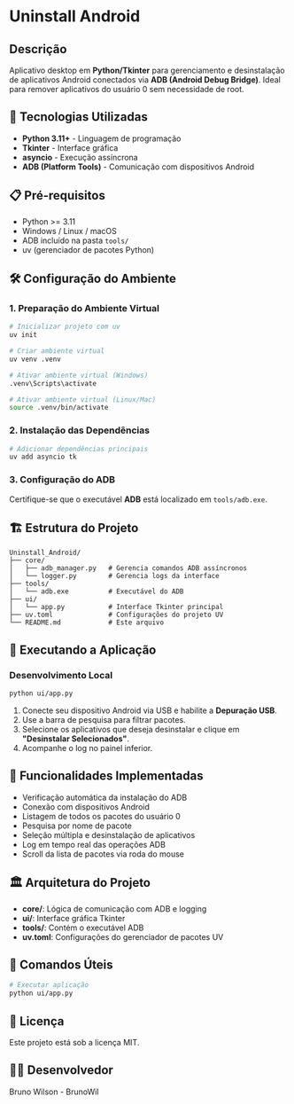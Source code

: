 # Uninstall Android

## Descrição

Aplicativo desktop em **Python/Tkinter** para gerenciamento e desinstalação de aplicativos Android conectados via **ADB (Android Debug Bridge)**. Ideal para remover aplicativos do usuário 0 sem necessidade de root.

## 🚀 Tecnologias Utilizadas

* **Python 3.11+** - Linguagem de programação
* **Tkinter** - Interface gráfica
* **asyncio** - Execução assíncrona
* **ADB (Platform Tools)** - Comunicação com dispositivos Android

## 📋 Pré-requisitos

* Python >= 3.11
* Windows / Linux / macOS
* ADB incluído na pasta `tools/`
* uv (gerenciador de pacotes Python)

## 🛠️ Configuração do Ambiente

### 1. Preparação do Ambiente Virtual

```bash
# Inicializar projeto com uv
uv init

# Criar ambiente virtual
uv venv .venv

# Ativar ambiente virtual (Windows)
.venv\Scripts\activate

# Ativar ambiente virtual (Linux/Mac)
source .venv/bin/activate
```

### 2. Instalação das Dependências

```bash
# Adicionar dependências principais
uv add asyncio tk
```

### 3. Configuração do ADB

Certifique-se que o executável **ADB** está localizado em `tools/adb.exe`.

## 🏗️ Estrutura do Projeto

```
Uninstall_Android/
├── core/
│   ├── adb_manager.py   # Gerencia comandos ADB assíncronos
│   └── logger.py        # Gerencia logs da interface
├── tools/
│   └── adb.exe          # Executável do ADB
├── ui/
│   └── app.py           # Interface Tkinter principal
├── uv.toml              # Configurações do projeto UV
└── README.md            # Este arquivo
```

## 🚀 Executando a Aplicação

### Desenvolvimento Local

```bash
python ui/app.py
```

1. Conecte seu dispositivo Android via USB e habilite a **Depuração USB**.
2. Use a barra de pesquisa para filtrar pacotes.
3. Selecione os aplicativos que deseja desinstalar e clique em **"Desinstalar Selecionados"**.
4. Acompanhe o log no painel inferior.

## 📝 Funcionalidades Implementadas

* Verificação automática da instalação do ADB
* Conexão com dispositivos Android
* Listagem de todos os pacotes do usuário 0
* Pesquisa por nome de pacote
* Seleção múltipla e desinstalação de aplicativos
* Log em tempo real das operações ADB
* Scroll da lista de pacotes via roda do mouse

## 🏛️ Arquitetura do Projeto

* **core/**: Lógica de comunicação com ADB e logging
* **ui/**: Interface gráfica Tkinter
* **tools/**: Contém o executável ADB
* **uv.toml**: Configurações do gerenciador de pacotes UV

## 🔧 Comandos Úteis

```bash
# Executar aplicação
python ui/app.py
```

## 📄 Licença

Este projeto está sob a licença MIT.

## 👨‍💻 Desenvolvedor

Bruno Wilson - BrunoWil
